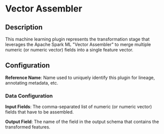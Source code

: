 
# Vector Assembler

## Description
This machine learning plugin represents the transformation stage that leverages the Apache Spark ML "Vector Assembler"
to merge multiple numeric (or numeric vector) fields into a single feature vector.

## Configuration
**Reference Name**: Name used to uniquely identify this plugin for lineage, annotating metadata, etc.

### Data Configuration
**Input Fields**: The comma-separated list of numeric (or numeric vector) fields that have to be assembled.

**Output Field**: The name of the field in the output schema that contains the transformed features.